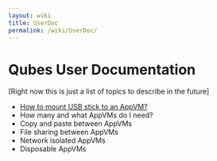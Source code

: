 ```yaml
---
layout: wiki
title: UserDoc
permalink: /wiki/UserDoc/
---
```


Qubes User Documentation
========================

[Right now this is just a list of topics to describe in the future]

-   [How to mount USB stick to an AppVM?](/wiki/StickMounting)
-   How many and what AppVMs do I need?
-   Copy and paste between AppVMs
-   File sharing between AppVMs
-   Network isolated AppVMs
-   Disposable AppVMs

